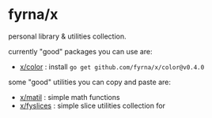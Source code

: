 # fyrna/x

personal library & utilities collection.

currently "good" packages you can use are:
- [x/color](/color/) : install `go get github.com/fyrna/x/color@v0.4.0`

some "good" utilities you can copy and paste are:
- [x/matil](/matil/) : simple math functions
- [x/fyslices](/fyslices) : simple slice utilities collection for
